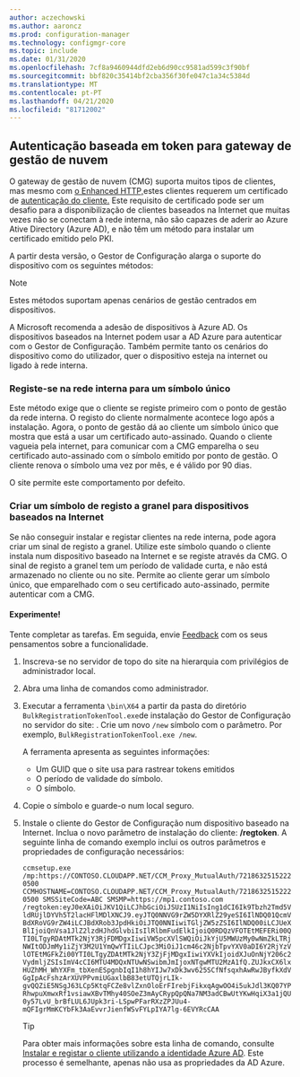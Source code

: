 ```yaml
---
author: aczechowski
ms.author: aaroncz
ms.prod: configuration-manager
ms.technology: configmgr-core
ms.topic: include
ms.date: 01/31/2020
ms.openlocfilehash: 7cf8a9460944dfd2eb6d90cc9581ad599c3f90bf
ms.sourcegitcommit: bbf820c35414bf2cba356f30fe047c1a34c5384d
ms.translationtype: MT
ms.contentlocale: pt-PT
ms.lasthandoff: 04/21/2020
ms.locfileid: "81712002"
---
```

## <a name="token-based-authentication-for-cloud-management-gateway"></a><a name="bkmk_cmg"></a>Autenticação baseada em token para gateway de gestão de nuvem

<!--5686290-->

O gateway de gestão de nuvem (CMG) suporta muitos tipos de clientes, mas mesmo com [o Enhanced HTTP,](../../../../plan-design/hierarchy/enhanced-http.md)estes clientes requerem um certificado de [autenticação do cliente.](../../../../clients/manage/cmg/certificates-for-cloud-management-gateway.md#for-internet-based-clients-communicating-with-the-cloud-management-gateway) Este requisito de certificado pode ser um desafio para a disponibilização de clientes baseados na Internet que muitas vezes não se conectam à rede interna, não são capazes de aderir ao Azure Ative Directory (Azure AD), e não têm um método para instalar um certificado emitido pelo PKI.

A partir desta versão, o Gestor de Configuração alarga o suporte do dispositivo com os seguintes métodos:

> [!NOTE]
> Estes métodos suportam apenas cenários de gestão centrados em dispositivos.
>
> A Microsoft recomenda a adesão de dispositivos à Azure AD. Os dispositivos baseados na Internet podem usar a AD Azure para autenticar com o Gestor de Configuração. Também permite tanto os cenários do dispositivo como do utilizador, quer o dispositivo esteja na internet ou ligado à rede interna.

### <a name="register-on-the-internal-network-for-a-unique-token"></a>Registe-se na rede interna para um símbolo único

Este método exige que o cliente se registe primeiro com o ponto de gestão da rede interna. O registo do cliente normalmente acontece logo após a instalação. Agora, o ponto de gestão dá ao cliente um símbolo único que mostra que está a usar um certificado auto-assinado. Quando o cliente vagueia pela internet, para comunicar com a CMG emparelha o seu certificado auto-assinado com o símbolo emitido por ponto de gestão. O cliente renova o símbolo uma vez por mês, e é válido por 90 dias.

O site permite este comportamento por defeito.

### <a name="create-a-bulk-registration-token-for-internet-based-devices"></a>Criar um símbolo de registo a granel para dispositivos baseados na Internet

Se não conseguir instalar e registar clientes na rede interna, pode agora criar um sinal de registo a granel. Utilize este símbolo quando o cliente instala num dispositivo baseado na Internet e se registe através da CMG. O sinal de registo a granel tem um período de validade curta, e não está armazenado no cliente ou no site. Permite ao cliente gerar um símbolo único, que emparelhado com o seu certificado auto-assinado, permite autenticar com a CMG.

#### <a name="try-it-out"></a>Experimente!

Tente completar as tarefas. Em seguida, envie [Feedback](../../../../understand/find-help.md#product-feedback) com os seus pensamentos sobre a funcionalidade.

1. Inscreva-se no servidor de topo do site na hierarquia com privilégios de administrador local.

1. Abra uma linha de comandos como administrador.

1. Executar a ferramenta `\bin\X64` a partir da pasta do diretório `BulkRegistrationTokenTool.exe`de instalação do Gestor de Configuração no servidor do site: . Crie um novo `/new` símbolo com o parâmetro. Por exemplo, `BulkRegistrationTokenTool.exe /new`.

    A ferramenta apresenta as seguintes informações:
  
    - Um GUID que o site usa para rastrear tokens emitidos
    - O período de validade do símbolo.
    - O símbolo.

1. Copie o símbolo e guarde-o num local seguro.

1. Instale o cliente do Gestor de Configuração num dispositivo baseado na Internet. Inclua o novo parâmetro de instalação do cliente: **/regtoken**. A seguinte linha de comando exemplo inclui os outros parâmetros e propriedades de configuração necessários:

    `ccmsetup.exe /mp:https://CONTOSO.CLOUDAPP.NET/CCM_Proxy_MutualAuth/72186325152220500 CCMHOSTNAME=CONTOSO.CLOUDAPP.NET/CCM_Proxy_MutualAuth/72186325152220500 SMSSiteCode=ABC SMSMP=https://mp1.contoso.com /regtoken:eyJ0eXAiOiJKV1QiLCJhbGciOiJSUzI1NiIsIng1dCI6Ik9Tbzh2Tmd5VldRUjlDYVh5T2lacHFlMDlXNCJ9.eyJTQ0NNVG9rZW5DYXRlZ29yeSI6IlNDQ01QcmVBdXRoVG9rZW4iLCJBdXRob3JpdHkiOiJTQ0NNIiwiTGljZW5zZSI6IlNDQ00iLCJUeXBlIjoiQnVsa1JlZ2lzdHJhdGlvbiIsIlRlbmFudElkIjoiQ0RDQzVFOTEtMEFERi00QTI0LTgyRDAtMTk2NjY3RjFDMDgxIiwiVW5pcXVlSWQiOiJkYjU5MWUzMy0wNmZkLTRjNWItODJmMy1iZjY3M2U1YmQwYTIiLCJpc3MiOiJ1cm46c2NjbTpvYXV0aDI6Y2RjYzVlOTEtMGFkZi00YTI0LTgyZDAtMTk2NjY3ZjFjMDgxIiwiYXVkIjoidXJuOnNjY206c2VydmljZSIsImV4cCI6MTU4MDQxNTUwNSwibmJmIjoxNTgwMTU2MzA1fQ.ZUJkxCX6lxHUZhMH_WhYXFm_tbXenESpgnbIqI1h8hYIJw7xDk3wv625SCfNfsqxhAwRwJByfkXdVGgIpAcFshzArXUVPPvmiUGaxlbB83etUTQjrLIk-gvQQZiE5NSgJ63LCp5KtqFCZe8vlZxnOloErFIrebjFikxqAgwOO4i5ukJdl3KQ07YPRhwpuXmwxRf1vsiawXBvTMhy40SOeZ3mAyCRypQpQNa7NM3adCBwUtYKwHqiX3a1jQU0y57LvU_brBfLUL6JUpk3ri-LSpwPFarRXzZPJUu4-mQFIgrMmKCYbFk3AaEvvrJienfWSvFYLpIYA7lg-6EVYRcCAA`

    > [!TIP]
    > Para obter mais informações sobre esta linha de comando, consulte [Instalar e registar o cliente utilizando a identidade Azure AD](../../../../clients/deploy/deploy-clients-cmg-azure.md#install-and-register-the-client-using-azure-ad-identity). Este processo é semelhante, apenas não usa as propriedades da AD Azure.
